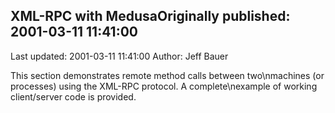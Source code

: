 ## XML-RPC with MedusaOriginally published: 2001-03-11 11:41:00 
Last updated: 2001-03-11 11:41:00 
Author: Jeff Bauer 
 
This section demonstrates remote method calls between two\nmachines (or processes) using the XML-RPC protocol.  A complete\nexample of working client/server code is provided.